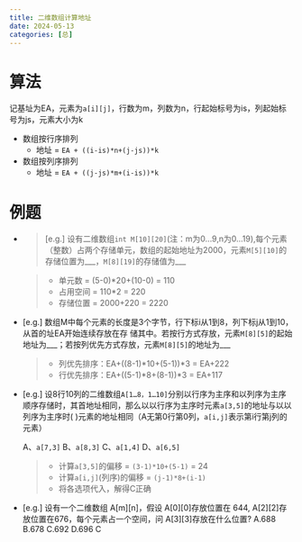 ```yaml
---
title: 二维数组计算地址
date: 2024-05-13
categories: [总]
---
```


# 算法
记基址为EA，元素为`a[i][j]`，行数为m，列数为n，行起始标号为is，列起始标号为js，元素大小为k
- 数组按行序排列
    - 地址 = `EA + ((i-is)*n+(j-js))*k`
- 数组按列序排列
    - 地址 = `EA + ((j-js)*m+(i-is))*k`

<!-- more -->

# 例题

- > [e.g.] 设有二维数组`int M[10][20]`(注：m为0...9,n为0...19),每个元素（整数）占两个存储单元，数组的起始地址为2000，元素`M[5][10]`的存储位置为___，`M[8][19]`的存储值为___

    > - 单元数 = (5-0)*20+(10-0) = 110
    > - 占用空间 = 110*2 = 220
    > - 存储位置 = 2000+220 = 2220

- [e.g.] 数组M中每个元素的长度是3个字节，行下标i从1到8，列下标j从1到10，从首的址EA开始连续存放在存
储其中。若按行方式存放，元素`M[8][5]`的起始地址为___；若按列优先方式存放，元素`M[8][5]`的地址为___

    > - 列优先排序：EA+((8-1)*10+(5-1))*3 = EA+222
    > - 行优先排序：EA+((5-1)*8+(8-1))*3 = EA+117

- [e.g.] 设8行10列的二维数组`A[1…8，1…10]`分别以行序为主序和以列序为主序顺序存储时，其首地址相同，那么以以行序为主序时元素`a[3,5]`的地址与以以列序为主序时( )元素的地址相同（A无第0行第0列，`a[i,j]`表示第i行第j列的元素）

    A、`a[7,3]` B、`a[8,3]` C、`a[1,4]` D、`a[6,5]`

    > - 计算`a[3,5]`的偏移 = `(3-1)*10+(5-1)` = 24
    > - 计算`a[i,j]`(列序)的偏移 = `(j-1)*8+(i-1)`
    > - 将各选项代入，解得C正确

- [e.g.] 设有一个二维数组 A[m][n]，假设 A[0][0]存放位置在 644, A[2][2]存放位置在676，每个元素占一个空间，问 A[3][3]存放在什么位置?
A.688 B.678 C.692 D.696
C



